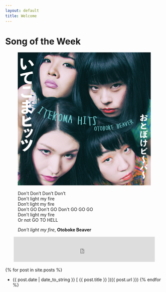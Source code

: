 ```yaml
---
layout: default
title: Welcome
---
```

# Song of the Week
<figure>
  <img src="public/imgs/itekoma.jpg" alt="Itekoma Hits"/>
  <figcaption></figcaption>
</figure>

<figure>
  <p class="message">
  Don't Don’t Don’t Don’t
  <br>Don't light my fire
  <br>Don’t light my fire
  <br>Don't GO Don't GO Don't GO GO GO
  <br>Don't light my fire
  <br>Or not GO TO HELL
  </p>
  <figcaption><i>Don't light my fire</i>, <b>Otoboke Beaver</b></figcaption>
</figure>

<p align="center"><iframe src="https://open.spotify.com/embed/track/18ThXUp9jiQg26iD1w8reE" width="450" height="80" frameborder="0" allowtransparency="true" allow="encrypted-media"></iframe></p>

{% for post in site.posts %}
  * {{ post.date | date_to_string }} [ {{ post.title }} ]({{ post.url }})
{% endfor %}
